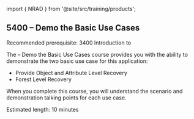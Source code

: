 import { NRAD } from '@site/src/training/products';

## 5400 <NRAD /> – Demo the Basic Use Cases

Recommended prerequisite: 3400 Introduction to <NRAD />

The <NRAD /> – Demo the Basic Use Cases course provides you with the ability to demonstrate the two basic use case for this application:

* Provide Object and Attribute Level Recovery
* Forest Level Recovery

When you complete this course, you will understand the scenario and demonstration talking points for each use case.

Estimated length: 10 minutes
